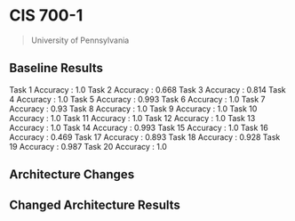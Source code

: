 # CIS 700-1
> University of Pennsylvania

## Baseline Results
Task 1 Accuracy : 1.0
Task 2 Accuracy : 0.668
Task 3 Accuracy : 0.814
Task 4 Accuracy : 1.0
Task 5 Accuracy : 0.993
Task 6 Accuracy : 1.0
Task 7 Accuracy : 0.93
Task 8 Accuracy : 1.0
Task 9 Accuracy : 1.0
Task 10 Accuracy : 1.0
Task 11 Accuracy : 1.0
Task 12 Accuracy : 1.0
Task 13 Accuracy : 1.0
Task 14 Accuracy : 0.993
Task 15 Accuracy : 1.0
Task 16 Accuracy : 0.469
Task 17 Accuracy : 0.893
Task 18 Accuracy : 0.928
Task 19 Accuracy : 0.987
Task 20 Accuracy : 1.0

## Architecture Changes

## Changed Architecture Results